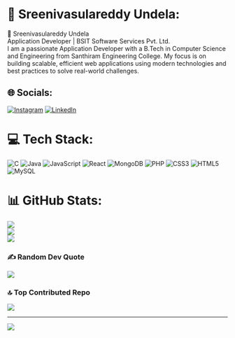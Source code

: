# 💫 Sreenivasulareddy Undela:
👋 Sreenivasulareddy Undela<br>Application Developer | BSIT Software Services Pvt. Ltd.<br>I am a passionate Application Developer with a B.Tech in Computer Science and Engineering from Santhiram Engineering College. My focus is on building scalable, efficient web applications using modern technologies and best practices to solve real-world challenges.
## 🌐 Socials:
[![Instagram](https://img.shields.io/badge/Instagram-%23E4405F.svg?logo=Instagram&logoColor=white)](https://instagram.com/https://www.instagram.com/vasureddy__undela/profilecard/?igsh=ajByNHExNmMxOGRr) [![LinkedIn](https://img.shields.io/badge/LinkedIn-%230077B5.svg?logo=linkedin&logoColor=white)](https://linkedin.com/in/https://www.linkedin.com/in/sreenivasulareddy-undela-9ba69a196/) 

# 💻 Tech Stack:
![C](https://img.shields.io/badge/c-%2300599C.svg?style=for-the-badge&logo=c&logoColor=white) ![Java](https://img.shields.io/badge/java-%23ED8B00.svg?style=for-the-badge&logo=openjdk&logoColor=white) ![JavaScript](https://img.shields.io/badge/javascript-%23323330.svg?style=for-the-badge&logo=javascript&logoColor=%23F7DF1E) ![React](https://img.shields.io/badge/react-%2320232a.svg?style=for-the-badge&logo=react&logoColor=%2361DAFB) ![MongoDB](https://img.shields.io/badge/MongoDB-%234ea94b.svg?style=for-the-badge&logo=mongodb&logoColor=white) ![PHP](https://img.shields.io/badge/php-%23777BB4.svg?style=for-the-badge&logo=php&logoColor=white) ![CSS3](https://img.shields.io/badge/css3-%231572B6.svg?style=for-the-badge&logo=css3&logoColor=white) ![HTML5](https://img.shields.io/badge/html5-%23E34F26.svg?style=for-the-badge&logo=html5&logoColor=white) ![MySQL](https://img.shields.io/badge/mysql-4479A1.svg?style=for-the-badge&logo=mysql&logoColor=white)
# 📊 GitHub Stats:
![](https://github-readme-stats.vercel.app/api?username=undelasreenivasulareddy&theme=dark&hide_border=false&include_all_commits=true&count_private=false)<br/>
![](https://github-readme-streak-stats.herokuapp.com/?user=undelasreenivasulareddy&theme=dark&hide_border=false)<br/>
![](https://github-readme-stats.vercel.app/api/top-langs/?username=undelasreenivasulareddy&theme=dark&hide_border=false&include_all_commits=true&count_private=false&layout=compact)

### ✍️ Random Dev Quote
![](https://quotes-github-readme.vercel.app/api?type=vetical&theme=dark)

### 🔝 Top Contributed Repo
![](https://github-contributor-stats.vercel.app/api?username=undelasreenivasulareddy&limit=5&theme=dark&combine_all_yearly_contributions=true)

---
[![](https://visitcount.itsvg.in/api?id=undelasreenivasulareddy&icon=1&color=9)](https://visitcount.itsvg.in)

<!-- Proudly created with GPRM ( https://gprm.itsvg.in ) -->
